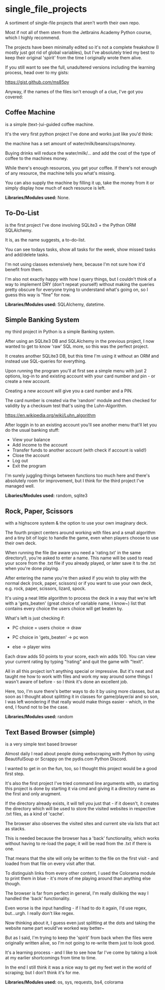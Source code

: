 # single_file_projects

A sortiment of single-file projects that aren't worth their own repo.

Most if not all of them stem from the Jetbrains Academy Python course, which I highly recommend.

The projects have been minimally edited so it's not a complete freakshow (I mostly just got rid of global variables), but I've absolutely tried my best to keep their original 'spirit' from the time I originally wrote them alive.

If you still want to see the full, unadultered versions including the learning process, head over to my gists:

https://gist.github.com/ms85py

Anyway, if the names of the files isn't enough of a clue, I've got you covered:

## Coffee Machine
is a simple (text-)ui-guided coffee machine.

It's the very first python project I've done and works just like you'd think:

the machine has a set amount of water/milk/beans/cups/money.

Buying drinks will reduce the water/milk/... and add the cost of the type of coffee to the machines money.

While there's enough resources, you get your coffee. If there's not enough of any resource, the machine tells you what's missing.

You can also supply the machine by filling it up, take the money from it or simply display how much of each resource is left.

**Libraries/Modules used:** None.


## To-Do-List
is the first project I've done involving SQLite3 + the Python ORM SQLAlchemy.

It is, as the name suggests, a to-do-list.

You can see todays tasks, show all tasks for the week, show missed tasks and add/delete tasks.

I'm not using classes extensively here, because I'm not sure how it'd benefit from them.

I'm also not exactly happy with how I query things, but I couldn't think of a way to implement DRY (don't repeat yourself) without making the queries pretty obscure for everyone trying to understand what's going on, so I guess this way is "fine" for now.

**Libraries/Modules used:** SQLAlchemy, datetime.


## Simple Banking System
my third project in Python is a simple Banking system.

After using an SQLite3 DB and SQLAlchemy in the previous project, I now wanted to get to know 'raw' SQL more, so this was the perfect project.

It creates another SQLite3 DB, but this time I'm using it without an ORM and instead use SQL-queries for everything.

Upon running the program you'll at first see a simple menu with just 2 options, log-in to and existing account with your card number and pin - or create a new account.

Creating a new account will give you a card number and a PIN.

The card number is created via the 'random' module and then checked for validity by a checksum test that's using the Luhn-Algorithm.

https://en.wikipedia.org/wiki/Luhn_algorithm

After loggin in to an existing account you'll see another menu that'll let you do the usual banking stuff:

- View your balance
- Add income to the account
- Transfer funds to another account (with check if account is valid!)
- Close the account
- Log out
- Exit the program

I'm surely juggling things between functions too much here and there's absolutely room for improvement, but I think for the third project I've managed well.

**Libaries/Modules used:** random, sqlite3



## Rock, Paper, Scissors
with a highscore system & the option to use your own imaginary deck.

The fourth project centers around working with files and a small algorithm and a tiny bit of logic to handle the game, even when players choose to use their own deck.

When running the file (be aware you need a 'rating.txt' in the same directory!), you're asked to enter a name. This name will be used to read your score from the .txt file if you already played, or later save it to the .txt when you're done playing.

After entering the name you're then asked if you wish to play with the normal deck (rock, paper, scissors) or if you want to use your own deck, e.g. rock, paper, scissors, lizard, spock.

It's using a neat little algorithm to process the deck in a way that we're left with a 'gets_beaten' (great choice of variable name, I know~) list that contains every choice the users choice will get beaten by.

What's left is just checking if:

- PC choice = users choice -> draw

- PC choice in 'gets_beaten' -> pc won

- else -> player wins

Each draw adds 50 points to your score, each win adds 100. You can view your current rating by typing "!rating" and quit the game with "!exit".

All in all this project isn't anything special or impressive. But it's neat and taught me how to work with files and work my way around some things I wasn't aware of before - so I think it's done an excellent job.

Here, too, I'm sure there's better ways to do it by using more classes, but as soon as I thought about splitting it in classes for game/player/ai and so son, I was left wondering if that really would make things easier - which, in the end, I found not to be the case.

**Libraries/Modules used:** random



## Text Based Browser (simple)
is a very simple text based browser

Almost daily I read about people doing webscraping with Python by using BeautifulSoup or Scrappy on the pydis.com Python Discord.

I wanted to get in on the fun, too, so I thought this project would be a good first step.


It's also the first project I've tried command line arguments with, so starting this project is done by starting it via cmd and giving it a directory name as the first and only arugment.

If the directory already exists, it will tell you just that - if it doesn't, it creates the directory which will be used to store the visited websites in respective .txt files, as a kind of 'cache'.


The browser also observes the visited sites and current site via lists that act as stacks.

This is needed because the browser has a 'back' functionality, which works without having to re-load the page; it will be read from the .txt if there is one.

That means that the site will only be written to the file on the first visit - and loaded from that file on every visit after that.

To distinguish links from every other content, I used the Colorama module to print them in blue - it's more of me playing around than anything else though.


The browser is far from perfect in general, I'm really disliking the way I handled the 'back' functionality.

Even worse is the input handling - if I had to do it again, I'd use regex, but...urgh. I really don't like regex.

Now thinking about it, I guess even just splitting at the dots and taking the website name part would've worked way better~

But as I said, I'm trying to keep the 'spirit' from back when the files were originally written alive, so I'm not going to re-write them just to look good.

It's a learning process - and I like to see how far I've come by taking a look at my earlier shortcomings from time to time.

In the end I still think it was a nice way to get my feet wet in the world of scraping; but I don't think it's for me.

**Libraries/Modules used:** os, sys, requests, bs4, colorama



